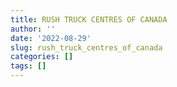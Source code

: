 ```yaml
---
title: RUSH TRUCK CENTRES OF CANADA
author: ''
date: '2022-08-29'
slug: rush_truck_centres_of_canada
categories: []
tags: []
---
```

